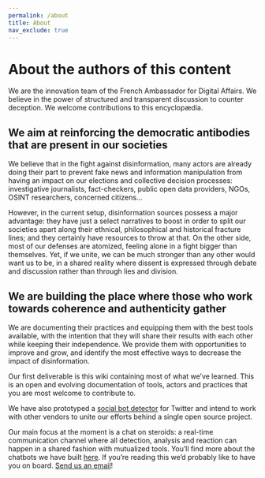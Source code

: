 ```yaml
---
permalink: /about
title: About
nav_exclude: true
---
```


# About the authors of this content

We are the innovation team of the French Ambassador for Digital Affairs. We believe in the power of structured and transparent discussion to counter deception. We welcome contributions to this encyclopædia.

## We aim at reinforcing the democratic antibodies that are present in our societies

We believe that in the fight against disinformation, many actors are already doing their part to prevent fake news and information manipulation from having an impact on our elections and collective decision processes: investigative journalists, fact-checkers, public open data providers, NGOs, OSINT researchers, concerned citizens…

However, in the current setup, disinformation sources possess a major advantage: they have just a select narratives to boost in order to split our societies apart along their ethnical, philosophical and historical fracture lines; and they certainly have resources to throw at that. On the other side, most of our defenses are atomized, feeling alone in a fight bigger than themselves. Yet, if we unite, we can be much stronger than any other would want us to be, in a shared reality where dissent is expressed through debate and discussion rather than through lies and division.

## We are building the place where those who work towards coherence and authenticity gather

We are documenting their practices and equipping them with the best tools available, with the intention that they will share their results with each other while keeping their independence. We provide them with opportunities to improve and grow, and identify the most effective ways to decrease the impact of disinformation.

Our first deliverable is this wiki containing most of what we’ve learned. This is an open and evolving documentation of tools, actors and practices that you are most welcome to contribute to.

We have also prototyped a [social bot detector](https://sismo.quaidorsay.fr) for Twitter and intend to work with other vendors to unite our efforts behind a single open source project.

Our main focus at the moment is a chat on steroids: a real-time communication channel where all detection, analysis and reaction can happen in a shared fashion with mutualized tools. You’ll find more about the chatbots we have built [here](https://desinfo.quaidorsay.fr/encyclopedia/chatbots/). If you’re reading this we’d probably like to have you on board. [Send us an email](mailto:matti.schneider@diplomatie.gouv.fr)!

